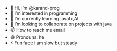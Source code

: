- 👋 Hi, I’m @karand-prog
- 👀 I’m interested in programming
- 🌱 I’m currently learning javafx,AI
- 💞️ I’m looking to collaborate on projects with java
- 📫 How to reach me email
- 😄 Pronouns: he
- ⚡ Fun fact: i am slow but steady

<!---
karand-prog/karand-prog is a ✨ special ✨ repository because its `README.md` (this file) appears on your GitHub profile.
You can click the Preview link to take a look at your changes.
--->
